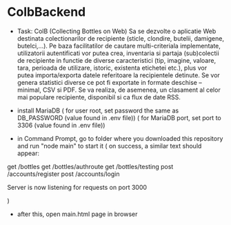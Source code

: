 # ColbBackend
- Task: ColB (Collecting Bottles on Web)
Sa se dezvolte o aplicatie Web destinata colectionarilor de recipiente (sticle, clondire, butelii, damigene, butelci,...). Pe baza facilitatilor de cautare multi-criteriala implementate, utilizatorii autentificati vor putea crea, inventaria si partaja (sub)colectii de recipiente in functie de diverse caracteristici (tip, imagine, valoare, tara, perioada de utilizare, istoric, existenta etichetei etc.), plus vor putea importa/exporta datele referitoare la recipientele detinute. Se vor genera statistici diverse ce pot fi exportate in formate deschise – minimal, CSV si PDF. Se va realiza, de asemenea, un clasament al celor mai populare recipiente, disponibil si ca flux de date RSS.

- install MariaDB 
( for user root, set password the same as DB_PASSWORD (value found in .env file))
( for MariaDB port, set port to 3306 (value found in .env file))
- in Command Prompt, go to folder where you downloaded this repository and run "node main"  to start it
(
on success, a similar text should appear:

get /bottles
get /bottles/authroute
get /bottles/testing
post /accounts/register
post /accounts/login

Server is now listening for requests on port 3000

)
- after this, open main.html page in browser
